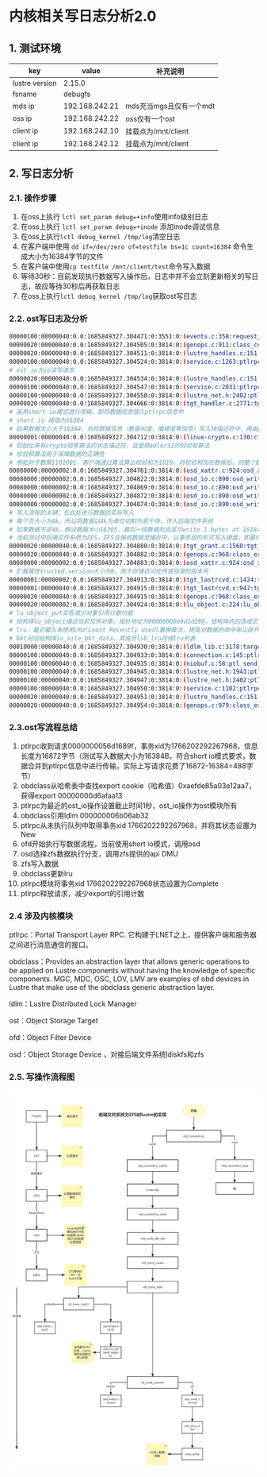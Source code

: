 # 内核相关写日志分析2.0

## 1. 测试环境

| key | value | 补充说明 |
| --- | --- | --- |
| lustre version | 2.15.0 |  |
| fsname | debugfs |  |
| mds ip | 192.168.242.21 | mds充当mgs且仅有一个mdt |
| oss ip | 192.168.242.22 | oss仅有一个ost |
| client ip | 192.168.242.10 | 挂载点为/mnt/client |
| client ip | 192.168.242.12 | 挂载点为/mnt/client |

## 2. 写日志分析

### 2.1. 操作步骤

1. 在oss上执行 `lctl set_param debug=+info`使用info级别日志
2. 在oss上执行 `lctl set_param debug=+inode` 添加inode调试信息
3. 在oss上执行`lctl debug_kernel /tmp/log`清空日志
4. 在客户端中使用 `dd if=/dev/zero of=testfile bs=1c count=16384` 命令生成大小为16384字节的文件
5. 在客户端中使用`cp testfile /mnt/client/test`命令写入数据
6. 等待30秒：目前发现执行数据写入操作后，日志中并不会立刻更新相关的写日志，故应等待30秒后再获取日志
7. 在oss上执行`lctl debug_kernel /tmp/log`获取ost写日志

### 2.2. ost写日志及分析

```bash
00000100:00000040:0.0:1685849327.304471:0:3551:0:(events.c:358:request_in_callback()) incoming req@0000000056d1689f x1766202292267968 msgsize 16872
00000020:00000040:0.0:1685849327.304505:0:3814:0:(genops.c:911:class_conn2export()) looking for export cookie 0xaefde85a03e12aa7
00000020:00000040:0.0:1685849327.304511:0:3814:0:(lustre_handles.c:151:class_handle2object()) GET export 00000000d6afaa13 refcount=9
00000100:00000040:0.0:1685849327.304524:0:3814:0:(service.c:1263:ptlrpc_at_set_timer()) armed ost_io at +1s
# ost_io为io读写请求
00000020:00000040:0.0:1685849327.304534:0:3814:0:(lustre_handles.c:151:class_handle2object()) GET ldlm 000000006b06ab32 refcount=3
00000100:00000040:0.0:1685849327.304547:0:3814:0:(service.c:2031:ptlrpc_server_request_get()) RPC GETting export 00000000d6afaa13 : new rpc_count 1
00000100:00000040:0.0:1685849327.304550:0:3814:0:(lustre_net.h:2402:ptlrpc_rqphase_move()) @@@ move request phase from New to Interpret  req@0000000056d1689f x1766202292267968/t0(0) o4->c533e830-451b-4996-a72c-008e7736bf8b@192.168.242.10@tcp:18/0 lens 16872/0 e 0 to 0 dl 1685849333 ref 1 fl New:/0/ffffffff rc 0/-1 job:''
00000020:00000040:0.0:1685849327.304666:0:3814:0:(tgt_handler.c:2771:tgt_brw_write()) Client use short io for data transfer, size = 16384
# 采用short io模式进行传输，即将数据信息放入ptlrpc信息中
# short io 阈值为16384
# 如果数据大小大于16384，则将数据信息（数据长度，偏移值等信息）写入块描述符中，再由ptlrpc后续进行传输实际数据
00000001:00000040:0.0:1685849327.304712:0:3814:0:(linux-crypto.c:130:cfs_crypto_hash_alloc()) Using crypto hash: adler32 (adler32-zlib) speed 2907 MB/s
# 初始化带有crypto哈希算法的状态描述符，且使用adler32的校验和算法
# 校验和算法用于保障数据的正确性
# 例如对于数据1101001，客户端通过算法算出校验和为1010，将校验和加在数据后，则整个数据为11010011010，服务端使用相同的算法再次计算得出校验和进行比较即可判断数据是否正确
00080000:00000002:0.0:1685849327.304761:0:3814:0:(osd_xattr.c:924:osd_xattr_set()) Setting xattr trusted.fid with size 52
00080000:00000002:0.0:1685849327.304822:0:3814:0:(osd_io.c:890:osd_write_commit()) write 4096 bytes at 0
00080000:00000002:0.0:1685849327.304869:0:3814:0:(osd_io.c:890:osd_write_commit()) write 4096 bytes at 4096
00080000:00000002:0.0:1685849327.304872:0:3814:0:(osd_io.c:890:osd_write_commit()) write 4096 bytes at 8192
00080000:00000002:0.0:1685849327.304874:0:3814:0:(osd_io.c:890:osd_write_commit()) write 4096 bytes at 12288
# 写入流程的关键，在此处进行数据的实际写入
# 每个页大小为4k，所以将数据以4k为单位切割为若干块，传入后端文件系统
# 如果数据不足4k，假设数据大小16385，最后一段数据则会显示write 1 bytes at 16384
# 当前测试中后端文件系统为ZFS，ZFS会接收数据至缓存中，以事务组的形式写入硬盘，即最终写入硬盘并非以4k为单位写入
00000020:00000040:0.0:1685849327.304880:0:3814:0:(tgt_grant.c:1560:tgt_grant_commit_cb_add()) callback GETting export 00000000d6afaa13 : new cb_count 1
00000020:00000040:0.0:1685849327.304882:0:3814:0:(genops.c:968:class_export_get()) GET export 00000000d6afaa13 refcount=10
00080000:00000002:0.0:1685849327.304883:0:3814:0:(osd_xattr.c:924:osd_xattr_set()) Setting xattr trusted.version with size 8
# 扩展属性trusted.version大小为8，用于存储访问文件或目录的版本号
00000001:00000002:0.0:1685849327.304913:0:3814:0:(tgt_lastrcvd.c:1424:tgt_last_rcvd_update()) transno = 30064771131, last_committed = 30064771130
00000001:00000040:0.0:1685849327.304915:0:3814:0:(tgt_lastrcvd.c:947:tgt_last_commit_cb_add()) callback GETting export 00000000d6afaa13 : new cb_count 2
00000020:00000040:0.0:1685849327.304915:0:3814:0:(genops.c:968:class_export_get()) GET export 00000000d6afaa13 refcount=11
00000020:00000002:0.0:1685849327.304924:0:3814:0:(lu_object.c:224:lu_object_put()) Add 00000000e9d1d299/0000000043af6513 to site lru. bkt: 000000002bf18836
# lu_object_put实现减少对象引用计数功能
# 结构体lu_object描述当前文件对象，指针地址为00000000e9d1d299，结构体内包含成员lu_object_header存储fid等信息，指针地址为0000000043af6513
# lru：最近最久未使用LRU(Least Recently Used)置换算法，提高对数据的命中率以提升性能
# bkt对应结构体lu_site_bkt_data，其成员lsb_lru存储lru列表
00010000:00000040:0.0:1685849327.304930:0:3814:0:(ldlm_lib.c:3178:target_committed_to_req()) last_committed 0, transno 30064771131, xid 1766202292267968
00000100:00000040:0.0:1685849327.304933:0:3814:0:(connection.c:145:ptlrpc_connection_addref()) conn=000000006f7fb23f refcount 3 to 192.168.242.10@tcp
00000100:00000040:0.0:1685849327.304935:0:3814:0:(niobuf.c:58:ptl_send_buf()) peer_id 12345-192.168.242.10@tcp
00000100:00000040:0.0:1685849327.304945:0:3814:0:(lustre_net.h:1943:ptlrpc_connection_put()) PUT conn=000000006f7fb23f refcount 2 to 192.168.242.10@tcp
00000100:00000040:0.0:1685849327.304947:0:3814:0:(lustre_net.h:2402:ptlrpc_rqphase_move()) @@@ move request phase from Interpret to Complete  req@0000000056d1689f x1766202292267968/t30064771131(0) o4->c533e830-451b-4996-a72c-008e7736bf8b@192.168.242.10@tcp:18/0 lens 16872/448 e 0 to 0 dl 1685849333 ref 1 fl Interpret:/0/0 rc 0/0 job:''
00000100:00000040:0.0:1685849327.304950:0:3814:0:(service.c:1102:ptlrpc_server_finish_active_request()) RPC PUTting export 00000000d6afaa13 : new rpc_count 0
00000020:00000040:0.0:1685849327.304951:0:3814:0:(lustre_handles.c:151:class_handle2object()) GET ldlm 000000006b06ab32 refcount=3
00000020:00000040:0.0:1685849327.304954:0:3814:0:(genops.c:979:class_export_put()) PUTting export 00000000d6afaa13 : new refcount 10
```

### 2.3.ost写流程总结

1. ptlrpc收到请求0000000056d1689f，事务xid为1766202292267968，信息长度为16872字节（测试写入数据大小为16384B，符合short io模式要求，数据合并到ptlrpc信息中进行传输，实际上写请求花费了16872-16384=488字节）
2. obdclass从哈希表中查找export cookie（哈希值）0xaefde85a03e12aa7，获得export 00000000d6afaa13
3. ptlrpc为最近的ost_io操作设置截止时间1秒，ost_io操作为ost模块所有
4. obdclass引用ldlm 000000006b06ab32
5. ptlrpc从未执行队列中取得事务xid 1766202292267968，并将其状态设置为New
6. ofd开始执行写数据流程，当前使用short io模式，调用osd
7. osd选择zfs数据执行分支，调用zfs提供的api DMU
8. zfs写入数据
9. obdclass更新lru
10. ptlrpc模块将事务xid 1766202292267968状态设置为Complete
11. ptlrpc释放请求，减少export的引用计数

### 2.4 涉及内核模块

ptlrpc：Portal Transport Layer RPC. 它构建于LNET之上，提供客户端和服务器之间进行消息通信的接口。

obdclass：Provides an abstraction layer that allows generic operations to be applied on Lustre components without having the knowledge of specific components. MGC, MDC, OSC, LOV, LMV are examples of obd devices in Lustre that make use of the obdclass generic abstraction layer.

ldlm：Lustre Distributed Lock Manager

ost：Object Storage Target

ofd：Object Filter Device

osd：Object Storage Device ，对接后端文件系统ldiskfs和zfs

### 2.5. 写操作流程图

![figure.png](Read_Write_Log_Analysas_V2/figure.png)
